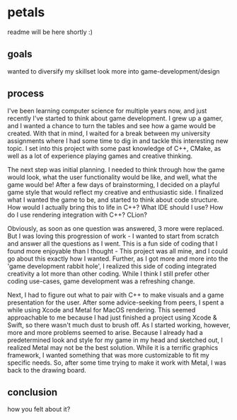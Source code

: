 # petals
readme will be here shortly :)

## goals
wanted to diversify my skillset
look more into game-development/design

## process
I've been learning computer science for multiple years now, and just recently I've started to think about game development. I grew up a gamer, and I wanted a chance to turn the tables and see how a game would be created. With that in mind, I waited for a break between my university assignments where I had some time to dig in and tackle this interesting new topic. I set into this project with some past knowledge of C++, CMake, as well as a lot of experience playing games and creative thinking. 

The next step was initial planning. I needed to think through how the game would look, what the user functionality would be like, and well, what the game would be! After a few days of brainstorming, I decided on a playful game style that would reflect my creative and enthusiastic side. I finalized what I wanted the game to be, and started to think about code structure. How would I actually bring this to life in C++? What IDE should I use? How do I use rendering integration with C++? CLion?

Obviously, as soon as one question was answered, 3 more were replaced. But I was loving this progression of work - I wanted to start from scratch and answer all the questions as I went. This is a fun side of coding that I found more enjoyable than I thought - This project was all mine, and I could go about this exactly how I wanted. Further, as I got more and more into the 'game development rabbit hole', I realized this side of coding integrated creativity a lot more than other coding. While I think I still prefer other coding use-cases, game development was a refreshing change. 

Next, I had to figure out what to pair with C++ to make visuals and a game presentation for the user. After some advice-seeking from peers, I spent a while using Xcode and Metal for MacOS rendering. This seemed approachable to me because I had just finished a project using Xcode & Swift, so there wasn't much dust to brush off. As I started working, however, more and more problems seemed to arise. Because I already had a predetermined look and style for my game in my head and sketched out, I realized Metal may not be the best solution. While it is a terrific graphics framework, I wanted something that was more customizable to fit my specific needs. So, after some time trying to make it work with Metal, I was back to the drawing board. 

## conclusion
how you felt about it?
